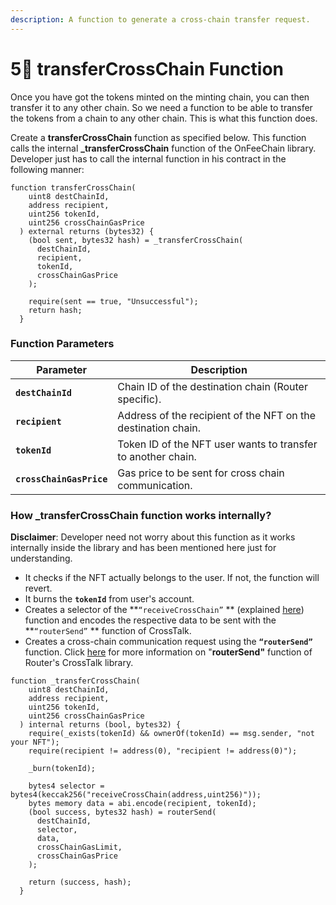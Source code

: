 ```yaml
---
description: A function to generate a cross-chain transfer request.
---
```


# 5⃣ transferCrossChain Function

Once you have got the tokens minted on the minting chain, you can then transfer it to any other chain. So we  need a function to be able to transfer the tokens from a chain to any other chain. This is what this function does.&#x20;

Create a **transferCrossChain** function as specified below. This function calls the internal **\_transferCrossChain** function of the OnFeeChain library. Developer just has to call the internal function in his contract in the following manner:

```solidity
function transferCrossChain(
    uint8 destChainId,
    address recipient,
    uint256 tokenId,
    uint256 crossChainGasPrice
  ) external returns (bytes32) {
    (bool sent, bytes32 hash) = _transferCrossChain(
      destChainId,
      recipient,
      tokenId,
      crossChainGasPrice
    );

    require(sent == true, "Unsuccessful");
    return hash;
  }
```

### Function Parameters

| Parameter                | Description                                                   |
| ------------------------ | ------------------------------------------------------------- |
| **`destChainId`**        | Chain ID of the destination chain (Router specific).          |
| **`recipient`**          | Address of the recipient of the NFT on the destination chain. |
| **`tokenId`**            | Token ID of the NFT user wants to transfer to another chain.  |
| **`crossChainGasPrice`** | Gas price to be sent for cross chain communication.           |

### How \_transferCrossChain function works internally?

**Disclaimer**: Developer need not worry about this function as it works internally inside the library and has been mentioned here just for understanding.

* It checks if the NFT actually belongs to the user. If not, the function will revert.
* It burns the **`tokenId`** from user's account.
* Creates a selector of the **`“receiveCrossChain”` ** (explained [here](receivecrosschain-function.md)) function and encodes the respective data to be sent with the **`“routerSend”` ** function of CrossTalk.
* Creates a cross-chain communication request using the **`“routerSend”`** function. Click [here](../../getting-started/write-your-first-cross-chain-contract/various-cross-chain-functions.md#1-routersend-function) for more information on "**routerSend"** function of Router's CrossTalk library.

```solidity
function _transferCrossChain(
    uint8 destChainId,
    address recipient,
    uint256 tokenId,
    uint256 crossChainGasPrice
  ) internal returns (bool, bytes32) {
    require(_exists(tokenId) && ownerOf(tokenId) == msg.sender, "not your NFT");
    require(recipient != address(0), "recipient != address(0)");

    _burn(tokenId);

    bytes4 selector = bytes4(keccak256("receiveCrossChain(address,uint256)"));
    bytes memory data = abi.encode(recipient, tokenId);
    (bool success, bytes32 hash) = routerSend(
      destChainId,
      selector,
      data,
      crossChainGasLimit,
      crossChainGasPrice
    );

    return (success, hash);
  }
```

